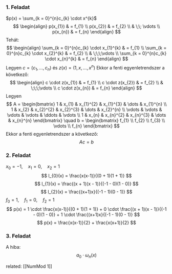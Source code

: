 ### 1. Feladat
$p(x) = \sum_{k = 0}^{n}c_{k} \cdot x^{k}$
$$
\begin{align}
p(x_{1}) & = f_{1} \\
p(x_{2})  & = f_{2} \\
 & \;\; \vdots \\
p(x_{n}) & = f_{n}
\end{align}
$$
Tehát:
$$
\begin{align}
\sum_{k = 0}^{n}c_{k} \cdot x_{1}^{k} & = f_{1} \\
\sum_{k = 0}^{n}c_{k} \cdot x_{2}^{k} & = f_{2} \\
& \;\;\;\vdots \\
\sum_{k = 0}^{n}c_{k} \cdot x_{n}^{k} & = f_{n}
\end{align}
$$
Legyen $c = (c_{1}, \dots, c_{n})$ és $z(x) = (1, x, \dots, x^{n})$
Ekkor a fenti egyenletrendszer a következő:
$$
\begin{align}
c \cdot z(x_{1}) & = f_{1} \\
c \cdot z(x_{2}) & = f_{2} \\
& \;\;\;\vdots \\
c \cdot z(x_{n}) & = f_{n}
\end{align}
$$
Legyen 
$$
A = \begin{bmatrix}
1 & x_{1} & x_{1}^{2} & x_{1}^{3} & \dots & x_{1}^{n} \\
1 & x_{2} & x_{2}^{2} & x_{2}^{3} & \dots & x_{2}^{n} \\
\vdots & \vdots & \vdots & \vdots & \ddots & \vdots \\
1 & x_{n} & x_{n}^{2} & x_{n}^{3} & \dots & x_{n}^{n}
\end{bmatrix} \quad
b = \begin{bmatrix}
f_{1} \\
f_{2} \\
f_{3} \\
\vdots \\
f_{n}
\end{bmatrix}
$$
Ekkor a fenti egyenletrendszer a következő:
$$
Ac = b
$$

### 2. Feladat
$x_{0} = -1, \quad x_{1} = 0, \quad x_{2} = 1$
$$
l_{0}(x) = \frac{x(x-1)}{(0 + 1)(1 + 1)}
$$
$$
l_{1}(x) = \frac{(x + 1)(x - 1)}{(-1 - 0)(1 - 0)}
$$
$$
l_{2}(x) = \frac{(x+1)x}{(-1 - 1)(0 - 1)}
$$
$f_{0} = 1, \quad f_{1} = 0, \quad f_{2} = 1$
$$
p(x) = 1 \cdot \frac{x(x-1)}{(0 + 1)(1 + 1)} + 0 \cdot \frac{(x + 1)(x - 1)}{(-1 - 0)(1 - 0)} + 1 \cdot \frac{(x+1)x}{(-1 - 1)(0 - 1)} 
$$
$$
p(x) = \frac{x(x-1)}{2} + \frac{x(x+1)}{2}
$$

### 3. Feladat
A hiba:
$$
a_{0} \cdot \omega_{n}(x)
$$




related: [[NumMod 1]]